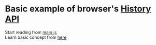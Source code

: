 # Basic example of browser's [History API](https://developer.mozilla.org/en-US/docs/Web/API/history)

Start reading from [main.js](js/main.js)  
Learn basic concept from [here](https://css-tricks.com/using-the-html5-history-api/)
